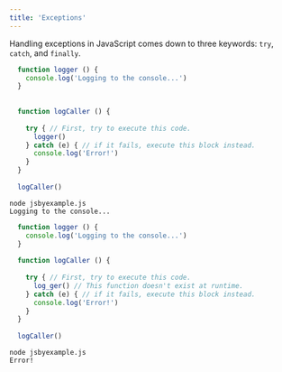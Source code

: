 ```yaml
---
title: 'Exceptions'
---
```


Handling exceptions in JavaScript comes down to three keywords: `try`, `catch`, and `finally`.

```javascript
  function logger () {
    console.log('Logging to the console...')
  }
  
  
  function logCaller () {
  
    try { // First, try to execute this code.
      logger()
    } catch (e) { // if it fails, execute this block instead.
      console.log('Error!')
    }
  }
  
  logCaller()
```

```
node jsbyexample.js
Logging to the console...
```

```javascript
  function logger () {
    console.log('Logging to the console...')
  }
  
  function logCaller () {
  
    try { // First, try to execute this code.
      log_ger() // This function doesn't exist at runtime.
    } catch (e) { // if it fails, execute this block instead.
      console.log('Error!')
    }
  }
  
  logCaller()
```

```
node jsbyexample.js
Error!
```